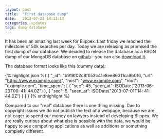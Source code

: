 ```yaml
---
layout: post
title:  "First database dump"
date:   2013-07-23 14:13:14
categories: updates
tags: dump database
---
```


It has been an amazing last week for Blippex. Last friday we reached the milestone of 50k searches per day. Today we are releasing as promised the first dump of our database. We decided to release the database as a BSON dump of our MongoDB database on [github](https://github.com/blippex/blippex_search_database_dump)—you can also [download it](https://s3-eu-west-1.amazonaws.com/export.blippex.org/blippex_18_07_2013.tar.gz).<!-- more -->

The database format looks like this (dummy data):

{% highlight json %}
{
	"_id": "b919f02c8f053c41e8ee86311ca9b0f6,
	"url": "https://www.example.com/",
	"host": "www.example.com",
	"root": "example.com",
	"time_spent": [
		{
			"sec": 45,
			"seen_at": ISODate("2013-06-23T00: 41: 44.0Z")
		},
		{
			"sec": 5,
			"seen_at": ISODate("2013-07-01T14: 41: 44.0Z")
		}
	]
}
{% endhighlight %}

Compared to our "real" database there is one thing missing. Due to copyright issues we do not publish the text of a webpage, because we are not eager to spend our money on lawyers instead of developing Blippex. We are really curious about what else is possible with the data, we would be happy to see competing applications as well as additions or something completly different.